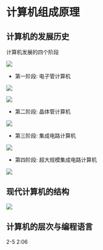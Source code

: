 # 计算机组成原理

## 计算机的发展历史

计算机发展的四个阶段

![](http://with.muyunyun.cn/20f4d05194338094b21defa7977c357e.jpg)

* 第一阶段: 电子管计算机

![](http://with.muyunyun.cn/981859a7e9a5f642c802559466682ac1.jpg-300)

![](http://with.muyunyun.cn/fdb522e3b98b19ec07dac13b147ad5a3.jpg-300)

* 第二阶段: 晶体管计算机

![](http://with.muyunyun.cn/3740ffbc8eedba24e33c53ce4f59b32e.jpg-400)

* 第三阶段: 集成电路计算机

![](http://with.muyunyun.cn/4afca0d86589e900ffd34193b27261de.jpg-300)

* 第四阶段: 超大规模集成电路计算机

![](http://with.muyunyun.cn/fbbcdc55d25e0266ff29a3154496c5d0.jpg)

## 现代计算机的结构

![](http://with.muyunyun.cn/fe5d989d5af9d9fa2798ce1f78e303b7.jpg-400)

## 计算机的层次与编程语言

2-5 2:06
